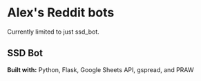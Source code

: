 # Alex's Reddit bots

Currently limited to just ssd_bot.

## SSD Bot
**Built with:** Python, Flask, Google Sheets API, gspread, and PRAW
